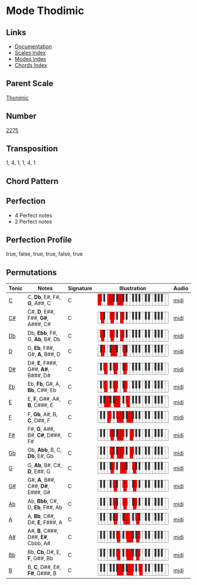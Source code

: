 # Mode Thodimic

## Links

- [Documentation](README.md)
- [Scales Index](Scales.md)
- [Modes Index](Modes.md)
- [Chords Index](Chords.md)

## Parent Scale

[Thonimic](ScaleThonimic.md)

## Number

[2275](https://ianring.com/musictheory/scales/2275)

## Transposition

1, 4, 1, 1, 4, 1

## Chord Pattern



## Perfection

- 4 Perfect notes
- 2 Perfect notes

## Perfection Profile

true, false, true, true, false, true

## Permutations

| Tonic | Notes | Signature | Illustration | Audio |
|-------|-------|-----------|--------------|-------|
| [C](ModeCNaturalThodimic.md) | C, **Db**, E#, F#, **G**, A##, C | C | ![CNaturalThodimic](ModeCNaturalThodimic.png) | [midi](https://github.com/edipermadi/music/blob/main/docs/ModeCNaturalThodimic.mid?raw=true) |
| [C#](ModeCSharpThodimic.md) | C#, **D**, E##, F##, **G#**, A###, C# | C | ![CSharpThodimic](ModeCSharpThodimic.png) | [midi](https://github.com/edipermadi/music/blob/main/docs/ModeCSharpThodimic.mid?raw=true) |
| [Db](ModeDFlatThodimic.md) | Db, **Ebb**, F#, G, **Ab**, B#, Db | C | ![DFlatThodimic](ModeDFlatThodimic.png) | [midi](https://github.com/edipermadi/music/blob/main/docs/ModeDFlatThodimic.mid?raw=true) |
| [D](ModeDNaturalThodimic.md) | D, **Eb**, F##, G#, **A**, B##, D | C | ![DNaturalThodimic](ModeDNaturalThodimic.png) | [midi](https://github.com/edipermadi/music/blob/main/docs/ModeDNaturalThodimic.mid?raw=true) |
| [D#](ModeDSharpThodimic.md) | D#, **E**, F###, G##, **A#**, B###, D# | C | ![DSharpThodimic](ModeDSharpThodimic.png) | [midi](https://github.com/edipermadi/music/blob/main/docs/ModeDSharpThodimic.mid?raw=true) |
| [Eb](ModeEFlatThodimic.md) | Eb, **Fb**, G#, A, **Bb**, C##, Eb | C | ![EFlatThodimic](ModeEFlatThodimic.png) | [midi](https://github.com/edipermadi/music/blob/main/docs/ModeEFlatThodimic.mid?raw=true) |
| [E](ModeENaturalThodimic.md) | E, **F**, G##, A#, **B**, C###, E | C | ![ENaturalThodimic](ModeENaturalThodimic.png) | [midi](https://github.com/edipermadi/music/blob/main/docs/ModeENaturalThodimic.mid?raw=true) |
| [F](ModeFNaturalThodimic.md) | F, **Gb**, A#, B, **C**, D##, F | C | ![FNaturalThodimic](ModeFNaturalThodimic.png) | [midi](https://github.com/edipermadi/music/blob/main/docs/ModeFNaturalThodimic.mid?raw=true) |
| [F#](ModeFSharpThodimic.md) | F#, **G**, A##, B#, **C#**, D###, F# | C | ![FSharpThodimic](ModeFSharpThodimic.png) | [midi](https://github.com/edipermadi/music/blob/main/docs/ModeFSharpThodimic.mid?raw=true) |
| [Gb](ModeGFlatThodimic.md) | Gb, **Abb**, B, C, **Db**, E#, Gb | C | ![GFlatThodimic](ModeGFlatThodimic.png) | [midi](https://github.com/edipermadi/music/blob/main/docs/ModeGFlatThodimic.mid?raw=true) |
| [G](ModeGNaturalThodimic.md) | G, **Ab**, B#, C#, **D**, E##, G | C | ![GNaturalThodimic](ModeGNaturalThodimic.png) | [midi](https://github.com/edipermadi/music/blob/main/docs/ModeGNaturalThodimic.mid?raw=true) |
| [G#](ModeGSharpThodimic.md) | G#, **A**, B##, C##, **D#**, E###, G# | C | ![GSharpThodimic](ModeGSharpThodimic.png) | [midi](https://github.com/edipermadi/music/blob/main/docs/ModeGSharpThodimic.mid?raw=true) |
| [Ab](ModeAFlatThodimic.md) | Ab, **Bbb**, C#, D, **Eb**, F##, Ab | C | ![AFlatThodimic](ModeAFlatThodimic.png) | [midi](https://github.com/edipermadi/music/blob/main/docs/ModeAFlatThodimic.mid?raw=true) |
| [A](ModeANaturalThodimic.md) | A, **Bb**, C##, D#, **E**, F###, A | C | ![ANaturalThodimic](ModeANaturalThodimic.png) | [midi](https://github.com/edipermadi/music/blob/main/docs/ModeANaturalThodimic.mid?raw=true) |
| [A#](ModeASharpThodimic.md) | A#, **B**, C###, D##, **E#**, Cbbb, A# | C | ![ASharpThodimic](ModeASharpThodimic.png) | [midi](https://github.com/edipermadi/music/blob/main/docs/ModeASharpThodimic.mid?raw=true) |
| [Bb](ModeBFlatThodimic.md) | Bb, **Cb**, D#, E, **F**, G##, Bb | C | ![BFlatThodimic](ModeBFlatThodimic.png) | [midi](https://github.com/edipermadi/music/blob/main/docs/ModeBFlatThodimic.mid?raw=true) |
| [B](ModeBNaturalThodimic.md) | B, **C**, D##, E#, **F#**, G###, B | C | ![BNaturalThodimic](ModeBNaturalThodimic.png) | [midi](https://github.com/edipermadi/music/blob/main/docs/ModeBNaturalThodimic.mid?raw=true) |
